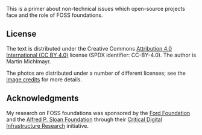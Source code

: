 
This is a primer about non-technical issues which open-source projects face and the role of FOSS foundations.

## License

The text is distributed under the Creative Commons [Attribution 4.0 International (CC BY 4.0)](https://creativecommons.org/licenses/by/4.0/) license (SPDX identifier: CC-BY-4.0).  The author is Martin Michlmayr.

The photos are distributed under a number of different licenses; see the [image credits](chapters/appendix/images.tex) for more details.

## Acknowledgments

My research on FOSS foundations was sponsored by the [Ford Foundation](https://www.fordfoundation.org/) and the [Alfred P. Sloan Foundation](https://sloan.org/) through their [Critical Digital Infrastructure Research](https://www.fordfoundation.org/campaigns/critical-digital-infrastructure-research/) initiative.


